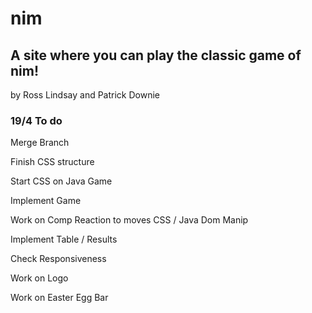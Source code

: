# nim

## A site where you can play the classic game of nim!

by Ross Lindsay and Patrick Downie

### 19/4 To do

Merge Branch

Finish CSS structure

Start CSS on Java Game

Implement Game

Work on Comp Reaction to moves CSS / Java Dom Manip

Implement Table / Results

Check Responsiveness

Work on Logo

Work on Easter Egg Bar
